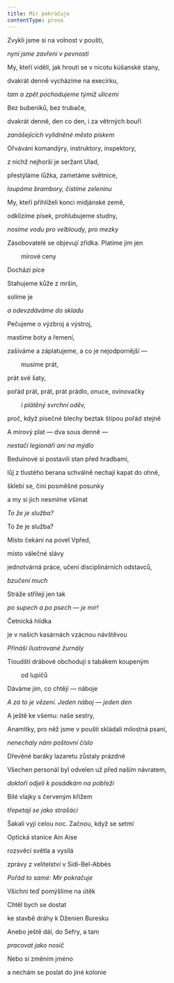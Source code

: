 ```yaml
---
title: Mír pokračuje
contentType: prose
---
```


Zvykli jsme si na volnost v poušti,

_nyní jsme zavřeni v pevnosti_

  

My, kteří viděli, jak hroutí se v nicotu kúšanské stany,

dvakrát denně vycházíme na execírku,

_tam a zpět pochodujeme týmiž ulicemi_

  

Bez bubeníků, bez trubače,

dvakrát denně, den co den, i za větrných bouří

_zanášejících vylidněné město pískem_

  

Ořváváni komandýry, instruktory, inspektory,

z nichž nejhorší je seržant Ulad,

přestýláme lůžka, zametáme světnice,

_loupáme brambory, čistíme zeleninu_

  

My, kteří přihlíželi konci midjánské země,

odklízíme písek, prohlubujeme studny,

_nosíme vodu pro velbloudy, pro mezky_

  

Zásobovatelé se objevují zřídka. Platíme jim jen

        mírové ceny

Dochází píce

Stahujeme kůže z mršin,

solíme je

_a odevzdáváme do skladu_

  

Pečujeme o výzbroj a výstroj,

mastíme boty a řemení,

zašíváme a záplatujeme, a co je nejodpornější —

        musíme prát,

prát své šaty,

pořád prát, prát, prát prádlo, onuce, ovinovačky

        _i plátěný svrchní oděv,_

  

proč, když písečné blechy beztak štípou pořád stejně

A mírový plat — dva sous denně —

_nestačí legionáři ani na mýdlo_

  

Beduínové si postavili stan před hradbami,

lůj z tlustého berana schválně nechají kapat do ohně,

šklebí se, činí posměšné posunky

a my si jich nesmíme všímat

_To že je služba?_

  

To že je služba?

Místo čekání na povel Vpřed,

místo válečné slávy

jednotvárná práce, učení disciplinárních odstavců,

_bzučení much_

  

Stráže střílejí jen tak

_po supech a po psech — je mír!_

  

Četnická hlídka

je v našich kasárnách vzácnou návštěvou

_Přináší ilustrované žurnály_

  

Tioudští drábové obchodují s tabákem koupeným

        od lupičů

Dáváme jim, co chtějí — náboje

_A za to je vězení. Jeden náboj — jeden den_

  

A ještě ke všemu: naše sestry,

Anamitky, pro něž jsme v poušti skládali milostná psaní,

_nenechaly nám poštovní číslo_

  

Dřevěné baráky lazaretu zůstaly prázdné

Všechen personál byl odvelen už před naším návratem,

_doktoři odjeli k posádkám na pobřeží_

  

Bílé vlajky s červeným křížem

_třepetají se jako strašáci_

  

Šakali vyjí celou noc. Začnou, když se setmí

Optická stanice Ain Aise

rozsvěcí světla a vysílá

zprávy z velitelství v Sidi-Bel-Abbès

_Pořád to samé: Mír pokračuje_

  

Všichni teď pomýšlíme na útěk

Chtěl bych se dostat

ke stavbě dráhy k Dženien Buresku

Anebo ještě dál, do Sefry, a tam

_pracovat jako nosič_

  

Nebo si změním jméno

a nechám se poslat do jiné kolonie
